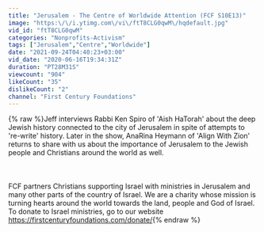```yaml
---
title: "Jerusalem - The Centre of Worldwide Attention (FCF S10E13)"
image: "https:\/\/i.ytimg.com\/vi\/ftT8CLG0qwM\/hqdefault.jpg"
vid_id: "ftT8CLG0qwM"
categories: "Nonprofits-Activism"
tags: ["Jerusalem","Centre","Worldwide"]
date: "2021-09-24T04:40:23+03:00"
vid_date: "2020-06-16T19:34:31Z"
duration: "PT28M31S"
viewcount: "904"
likeCount: "35"
dislikeCount: "2"
channel: "First Century Foundations"
---
```

{% raw %}Jeff interviews Rabbi Ken Spiro of 'Aish HaTorah' about the deep Jewish history connected to the city of Jerusalem in spite of attempts to 're-write' history. Later in the show, AnaRina Heymann of 'Align With Zion' returns to share with us about the importance of Jerusalem to the Jewish people and Christians around the world as well.<br /><br /><br /><br />FCF partners Christians supporting Israel with ministries in Jerusalem and many other parts of the country of Israel. We are a charity whose mission is turning hearts around the world towards the land, people and God of Israel. To donate to Israel ministries, go to our website <a rel="nofollow" target="blank" href="https://firstcenturyfoundations.com/donate/">https://firstcenturyfoundations.com/donate/</a>{% endraw %}

